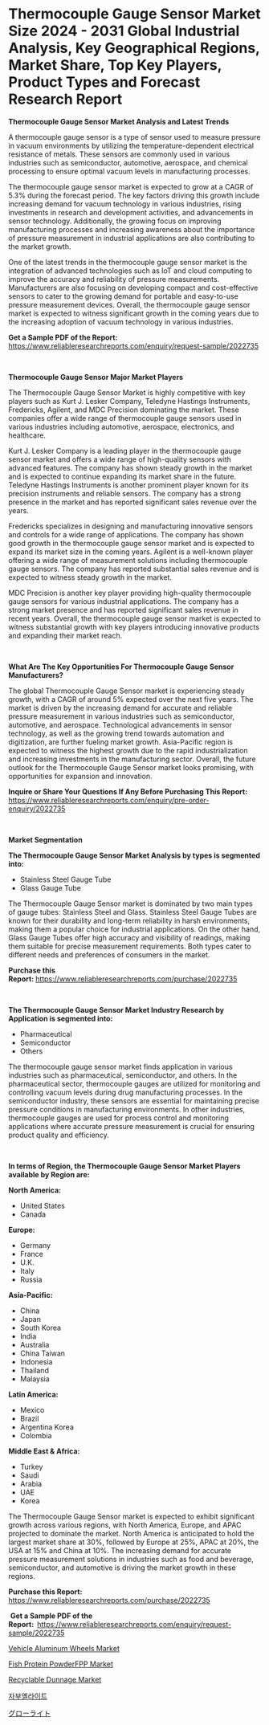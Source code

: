 <p><h1>Thermocouple Gauge Sensor Market Size 2024 - 2031 Global Industrial Analysis, Key Geographical Regions, Market Share, Top Key Players, Product Types and Forecast Research Report</h1></p><p><strong>Thermocouple Gauge Sensor Market Analysis and Latest Trends</strong></p>
<p><p>A thermocouple gauge sensor is a type of sensor used to measure pressure in vacuum environments by utilizing the temperature-dependent electrical resistance of metals. These sensors are commonly used in various industries such as semiconductor, automotive, aerospace, and chemical processing to ensure optimal vacuum levels in manufacturing processes.</p><p>The thermocouple gauge sensor market is expected to grow at a CAGR of 5.3% during the forecast period. The key factors driving this growth include increasing demand for vacuum technology in various industries, rising investments in research and development activities, and advancements in sensor technology. Additionally, the growing focus on improving manufacturing processes and increasing awareness about the importance of pressure measurement in industrial applications are also contributing to the market growth.</p><p>One of the latest trends in the thermocouple gauge sensor market is the integration of advanced technologies such as IoT and cloud computing to improve the accuracy and reliability of pressure measurements. Manufacturers are also focusing on developing compact and cost-effective sensors to cater to the growing demand for portable and easy-to-use pressure measurement devices. Overall, the thermocouple gauge sensor market is expected to witness significant growth in the coming years due to the increasing adoption of vacuum technology in various industries.</p></p>
<p><strong>Get a Sample PDF of the Report:&nbsp;</strong> <a href="https://www.reliableresearchreports.com/enquiry/request-sample/2022735">https://www.reliableresearchreports.com/enquiry/request-sample/2022735</a></p>
<p>&nbsp;</p>
<p><strong>Thermocouple Gauge Sensor Major Market Players</strong></p>
<p><p>The Thermocouple Gauge Sensor Market is highly competitive with key players such as Kurt J. Lesker Company, Teledyne Hastings Instruments, Fredericks, Agilent, and MDC Precision dominating the market. These companies offer a wide range of thermocouple gauge sensors used in various industries including automotive, aerospace, electronics, and healthcare.</p><p>Kurt J. Lesker Company is a leading player in the thermocouple gauge sensor market and offers a wide range of high-quality sensors with advanced features. The company has shown steady growth in the market and is expected to continue expanding its market share in the future. Teledyne Hastings Instruments is another prominent player known for its precision instruments and reliable sensors. The company has a strong presence in the market and has reported significant sales revenue over the years.</p><p>Fredericks specializes in designing and manufacturing innovative sensors and controls for a wide range of applications. The company has shown good growth in the thermocouple gauge sensor market and is expected to expand its market size in the coming years. Agilent is a well-known player offering a wide range of measurement solutions including thermocouple gauge sensors. The company has reported substantial sales revenue and is expected to witness steady growth in the market.</p><p>MDC Precision is another key player providing high-quality thermocouple gauge sensors for various industrial applications. The company has a strong market presence and has reported significant sales revenue in recent years. Overall, the thermocouple gauge sensor market is expected to witness substantial growth with key players introducing innovative products and expanding their market reach.</p></p>
<p>&nbsp;</p>
<p><strong>What Are The Key Opportunities For Thermocouple Gauge Sensor Manufacturers?</strong></p>
<p><p>The global Thermocouple Gauge Sensor market is experiencing steady growth, with a CAGR of around 5% expected over the next five years. The market is driven by the increasing demand for accurate and reliable pressure measurement in various industries such as semiconductor, automotive, and aerospace. Technological advancements in sensor technology, as well as the growing trend towards automation and digitization, are further fueling market growth. Asia-Pacific region is expected to witness the highest growth due to the rapid industrialization and increasing investments in the manufacturing sector. Overall, the future outlook for the Thermocouple Gauge Sensor market looks promising, with opportunities for expansion and innovation.</p></p>
<p><strong>Inquire or Share Your Questions If Any Before Purchasing This Report:</strong> <a href="https://www.reliableresearchreports.com/enquiry/pre-order-enquiry/2022735">https://www.reliableresearchreports.com/enquiry/pre-order-enquiry/2022735</a></p>
<p>&nbsp;</p>
<p><strong>Market Segmentation</strong></p>
<p><strong>The Thermocouple Gauge Sensor Market Analysis by types is segmented into:</strong></p>
<p><ul><li>Stainless Steel Gauge Tube</li><li>Glass Gauge Tube</li></ul></p>
<p><p>The Thermocouple Gauge Sensor market is dominated by two main types of gauge tubes: Stainless Steel and Glass. Stainless Steel Gauge Tubes are known for their durability and long-term reliability in harsh environments, making them a popular choice for industrial applications. On the other hand, Glass Gauge Tubes offer high accuracy and visibility of readings, making them suitable for precise measurement requirements. Both types cater to different needs and preferences of consumers in the market.</p></p>
<p><strong>Purchase this Report:&nbsp;</strong><a href="https://www.reliableresearchreports.com/purchase/2022735">https://www.reliableresearchreports.com/purchase/2022735</a></p>
<p>&nbsp;</p>
<p><strong>The Thermocouple Gauge Sensor Market Industry Research by Application is segmented into:</strong></p>
<p><ul><li>Pharmaceutical</li><li>Semiconductor</li><li>Others</li></ul></p>
<p><p>The thermocouple gauge sensor market finds application in various industries such as pharmaceutical, semiconductor, and others. In the pharmaceutical sector, thermocouple gauges are utilized for monitoring and controlling vacuum levels during drug manufacturing processes. In the semiconductor industry, these sensors are essential for maintaining precise pressure conditions in manufacturing environments. In other industries, thermocouple gauges are used for process control and monitoring applications where accurate pressure measurement is crucial for ensuring product quality and efficiency.</p></p>
<p>&nbsp;</p>
<p><strong>In terms of Region, the Thermocouple Gauge Sensor Market Players available by Region are:</strong></p>
<p>
    <p> <strong> North America: </strong>
        <ul>
            <li>United States</li>
            <li>Canada</li>
        </ul>
        </p> 
    <p> <strong> Europe: </strong>
        <ul>
            <li>Germany</li>
            <li>France</li>
            <li>U.K.</li>
            <li>Italy</li>
            <li>Russia</li>
        </ul>
        </p> 
    <p> <strong> Asia-Pacific: </strong>
        <ul>
            <li>China</li>
            <li>Japan</li>
            <li>South Korea</li>
            <li>India</li>
            <li>Australia</li>
            <li>China Taiwan</li>
            <li>Indonesia</li>
            <li>Thailand</li>
            <li>Malaysia</li>
        </ul>
        </p> 
    <p> <strong> Latin America: </strong>
        <ul>
            <li>Mexico</li>
            <li>Brazil</li>
            <li>Argentina Korea</li>
            <li>Colombia</li>
        </ul>
        </p> 
    <p> <strong> Middle East & Africa: </strong>
        <ul>
            <li>Turkey</li>
            <li>Saudi</li>
            <li>Arabia</li>
            <li>UAE</li>
            <li>Korea</li>
        </ul>
    </p>
    </p>
<p><p>The Thermocouple Gauge Sensor market is expected to exhibit significant growth across various regions, with North America, Europe, and APAC projected to dominate the market. North America is anticipated to hold the largest market share at 30%, followed by Europe at 25%, APAC at 20%, the USA at 15% and China at 10%. The increasing demand for accurate pressure measurement solutions in industries such as food and beverage, semiconductor, and automotive is driving the market growth in these regions.</p></p>
<p><strong>Purchase this Report: </strong><a href="https://www.reliableresearchreports.com/purchase/2022735">https://www.reliableresearchreports.com/purchase/2022735</a></p>
<p>&nbsp;<strong>Get a Sample PDF of the Report:&nbsp;&nbsp;</strong><a href="https://www.reliableresearchreports.com/enquiry/request-sample/2022735">https://www.reliableresearchreports.com/enquiry/request-sample/2022735</a></p>
<p><strong></strong></p>
<p><p><a href="https://view.publitas.com/reportprime-1/vehicle-aluminum-wheels-market-research-report-unlocks-analysis-on-the-market-financial-status-market-size-and-market-revenue-upto-2031/">Vehicle Aluminum Wheels Market</a></p><p><a href="https://github.com/nancykennedykellievqfqt2/Market-Research-Report-List-1/blob/main/fish-protein-powderfpp-market.md">Fish Protein PowderFPP Market</a></p><p><a href="https://crocus-run-b5a.notion.site/Recyclable-Dunnage-Market-Size-Growth-Outlook-from-2024-to-2031-projecting-at-Market-s-Trends-Anal-684f8752772244aeb8b55e6fc6b1e893">Recyclable Dunnage Market</a></p><p><a href="https://medium.com/@bkszjgzqq1851/%EC%9E%90%EB%B6%80%EC%9D%B4%EC%97%98%EB%A6%AC%ED%8A%B8-%EC%8B%9C%EC%9E%A5-%EA%B7%9C%EB%AA%A8-%EB%B0%8F-%EC%8B%9C%EC%9E%A5-%EB%8F%99%ED%96%A5-%EC%99%84%EC%A0%84%ED%95%9C-%EC%82%B0%EC%97%85-%EA%B0%9C%EC%9A%94-2024%EB%85%84%EB%B6%80%ED%84%B0-2031%EB%85%84%EA%B9%8C%EC%A7%80-93c2e787b7a7">자부옐라이트</a></p><p><a href="https://medium.com/@catherine10203/%E6%88%90%E9%95%B7%E3%83%A9%E3%82%A4%E3%83%88%E5%B8%82%E5%A0%B4%E3%81%AE%E3%82%B5%E3%82%A4%E3%82%BA%E3%81%8C-%E3%82%B0%E3%83%AD%E3%83%BC%E3%83%90%E3%83%AB%E7%94%A3%E6%A5%AD%E3%81%A7%E3%81%AE%E6%9C%80%E9%81%A9%E3%81%AA%E3%83%9E%E3%83%BC%E3%82%B1%E3%83%86%E3%82%A3%E3%83%B3%E3%82%B0%E3%83%81%E3%83%A3%E3%83%8D%E3%83%AB%E3%82%92%E6%98%8E%E3%82%89%E3%81%8B%E3%81%AB%E3%81%97%E3%81%BE%E3%81%99-0d43ad459b30">グローライト</a></p></p>